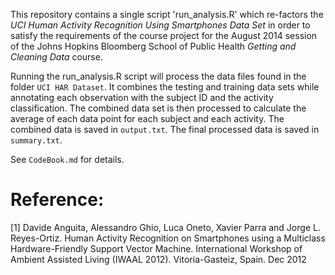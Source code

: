 This repository contains a single script 'run_analysis.R' which re-factors the 
*UCI Human Activity Recognition Using Smartphones Data Set* in order to satisfy 
the requirements of the course project for the August 2014 session of the Johns
Hopkins Bloomberg School of Public Health *Getting and Cleaning Data* course.

Running the run_analysis.R script will process the data files found in the folder
`UCI HAR Dataset`. It combines the testing and training data sets while
annotating each observation with the subject ID and the activity classification.
The combined data set is then processed to calculate the average of each data point
for each subject and each activity. The combined data is saved in `output.txt`.
The final processed data is saved in `summary.txt`.

See `CodeBook.md` for details.

Reference:
========

[1] Davide Anguita, Alessandro Ghio, Luca Oneto, Xavier Parra and Jorge L. Reyes-Ortiz. Human Activity Recognition on Smartphones using a Multiclass Hardware-Friendly Support Vector Machine. International Workshop of Ambient Assisted Living (IWAAL 2012). Vitoria-Gasteiz, Spain. Dec 2012
